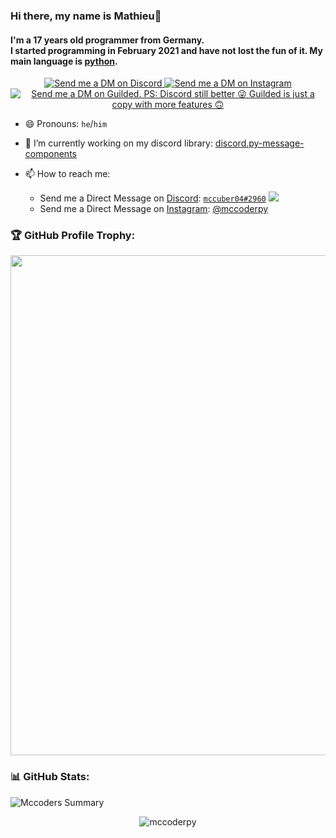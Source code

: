 ### Hi there, my name is Mathieu👋
#### I'm a 17 years old programmer from Germany.</br> I started programming in February 2021 and have not lost the fun of it. My main language is [python](https://python.org).

<p align="center">
  <a href="https://discord.com/users/693088765333471284" target="_blank">
    <img src="https://img.shields.io/badge/-Discord-5865F2?style=for-the-badge&logo=discord&logoColor=white" alt="Send me a DM on Discord">
  </a>
  <a href="https://www.instagram.com/mccoderpy/" target="_blank">
    <img src="https://img.shields.io/badge/-Instagram-EC3B83?style=for-the-badge&logo=instagram&logoColor=white" alt="Send me a DM on Instagram">
  </a>
  <a href="https://guilded.gg/u/mccoder-py" target="_blank">
    <img src="https://img.shields.io/badge/-Guilded-F5C400?style=for-the-badge&logo=guilded&logoColor=white" alt="Send me a DM on Guilded.
PS: Discord still better 😜 Guilded is just a copy with more features 🙃">
  </a>
</p>

<!--
​![​status​](https://dev.discordprofiles.me/badge/status/693088765333471284) 
​![​playing​](https://dev.discordprofiles.me/badge/playing/693088765333471284) 
​![​PyCharm​](https://dev.discordprofiles.me/badge/pycharm/693088765333471284) 
[![​spotify​](https://dev.discordprofiles.me/badge/spotify/693088765333471284)](https://dev.discordprofiles.me/openspotify/693088765333471284)

**mccoderpy/mccoderpy** is a ✨ _special_ ✨ repository because its `README.md` (this file) appears on your GitHub profile.

Here are some ideas to get you started:

- 🔭 I’m currently working on ...
- 🌱 I’m currently learning ...
- 👯 I’m looking to collaborate on 


- 🤔 I’m looking for help with ...
- 💬 Ask me about ...
- 📫 How to reach me: ...
- 😄 Pronouns: ...
- ⚡ Fun fact: ...
-->

- 😄 Pronouns: `he`/`him`
- 🔭 I’m currently working on my discord library: [discord.py-message-components](https://github.com/mccoderpy/discord.py-message-components)

- 📫 How to reach me: 
  
  - Send me a Direct Message on [Discord](https://discord.com): [`mccuber04#2960`](https://discord.com/users/693088765333471284)
    <img src="https://discord.c99.nl/widget/theme-1/693088765333471284.png">
  - Send me a Direct Message on [Instagram](https://instagram.com): [@mccoderpy](https://instagram.com/mccoderpy)

### 🏆 GitHub Profile Trophy:
<a href="https://github.com/ryo-ma/github-profile-trophy">
  <img width=800 src="https://github-profile-trophy.vercel.app/?username=mccoderpy&column=8&theme=discord&no-frame=true&no-bg=true"/>
</a>


### 📊 GitHub Stats:
![Mccoders Summary](https://github-profile-summary-cards.vercel.app/api/cards/profile-details?username=mccoderpy&theme=monokai)

<p align="center" >
     <img src="https://komarev.com/ghpvc/?username=mccoderpy&style=flat" alt=mccoderpy>
</p>
